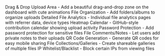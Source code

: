 Drag & Drop Upload Area - Add a beautiful drag-and-drop zone on the dashboard with cute animations
File Organization - Add folders/albums to organize uploads
Detailed File Analytics - Individual file analytics pages with referrer data, device types
Heatmap Calendar - GitHub-style contribution calendar showing upload activity
Password Protection - Add password protection for sensitive files
File Comments/Notes - Let users add private notes to their uploads
QR Code Generation - Generate QR codes for easy mobile sharing
File Collections/Galleries - Create shareable galleries of multiple files
IP Whitelist/Blacklist - Block certain IPs from viewing files